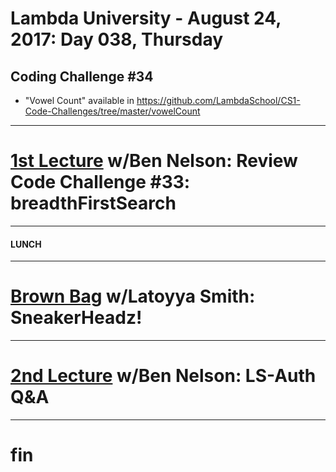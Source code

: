# Lambda University - August 24, 2017: Day 038, Thursday
## Coding Challenge #34
- "Vowel Count" available in https://github.com/LambdaSchool/CS1-Code-Challenges/tree/master/vowelCount
***
# [1st Lecture](https://youtu.be/Jp-GolWBt-w) w/Ben Nelson: Review Code Challenge #33: breadthFirstSearch
***
#### LUNCH
***
# [Brown Bag](https://youtu.be/iJAFcLJ7D1E) w/Latoyya Smith: SneakerHeadz!
***
# [2nd Lecture](NO_VIDEO_RECORDED) w/Ben Nelson: LS-Auth Q&A
***
# fin
